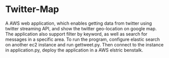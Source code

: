 # Twitter-Map
A AWS web application, which enables getting data from twitter using twitter streaming API, and show the twitter geo-location on google map.
The application also support filter by keyword, as well as search for messages in a specific area. To run the program, configure elastic search on another ec2 instance and run gettweet.py.
Then connect to the instance in application.py, deploy the application in a AWS elstric benstalk. 
